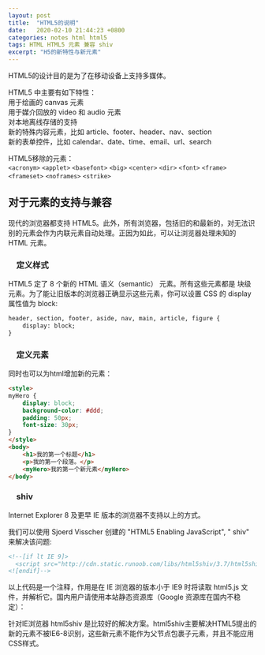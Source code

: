 ```yaml
---
layout: post
title:  "HTML5的说明"
date:   2020-02-10 21:44:23 +0800
categories: notes html html5
tags: HTML HTML5 元素 兼容 shiv
excerpt: "H5的新特性与新元素"
---
```


HTML5的设计目的是为了在移动设备上支持多媒体。

HTML5 中主要有如下特性：  
用于绘画的 canvas 元素  
用于媒介回放的 video 和 audio 元素  
对本地离线存储的支持  
新的特殊内容元素，比如 article、footer、header、nav、section  
新的表单控件，比如 calendar、date、time、email、url、search  

HTML5移除的元素：  
`<acronym>` `<applet>` `<basefont>` `<big>` `<center>` `<dir>` `<font>` `<frame>` `<frameset>` `<noframes>` `<strike>`

## 对于元素的支持与兼容

现代的浏览器都支持 HTML5。此外，所有浏览器，包括旧的和最新的，对无法识别的元素会作为内联元素自动处理。正因为如此，可以让浏览器处理未知的 HTML 元素。

### &emsp;定义样式

HTML5 定了 8 个新的 HTML 语义（semantic） 元素。所有这些元素都是 块级 元素。为了能让旧版本的浏览器正确显示这些元素，你可以设置 CSS 的 display 属性值为 block:

```html
header, section, footer, aside, nav, main, article, figure {
    display: block;
}
```

### &emsp;定义元素

同时也可以为html增加新的元素：

```html
<style>
myHero {
    display: block;
    background-color: #ddd;
    padding: 50px;
    font-size: 30px;
}
</style>
<body>
    <h1>我的第一个标题</h1>
    <p>我的第一个段落。</p>
    <myHero>我的第一个新元素</myHero>
</body>
```

### &emsp;shiv

Internet Explorer 8 及更早 IE 版本的浏览器不支持以上的方式。

我们可以使用 Sjoerd Visscher 创建的 "HTML5 Enabling JavaScript", " shiv" 来解决该问题:

```html
<!--[if lt IE 9]>
  <script src="http://cdn.static.runoob.com/libs/html5shiv/3.7/html5shiv.min.js"></script>
<![endif]-->
```

以上代码是一个注释，作用是在 IE 浏览器的版本小于 IE9 时将读取 html5.js 文件，并解析它。国内用户请使用本站静态资源库（Google 资源库在国内不稳定）：

针对IE浏览器 html5shiv 是比较好的解决方案。html5shiv主要解决HTML5提出的新的元素不被IE6-8识别，这些新元素不能作为父节点包裹子元素，并且不能应用CSS样式。
